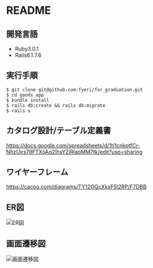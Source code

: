 # README

## 開発言語
- Ruby3.0.1
- Rails6.1.7.6

## 実行手順
```
$ git clone git@github.com:fyeri/for_graduation.git
$ cd goods_app
$ bundle install
$ rails db:create && rails db:migrate
$ rails s
```

## カタログ設計/テーブル定義書
https://docs.google.com/spreadsheets/d/1tj1cnkptfCr-NhzUirs79FTXoAq2IhsYZiRlapMM7tk/edit?usp=sharing

## ワイヤーフレーム
https://cacoo.com/diagrams/TY12OQcXkxF5l2RP/F7DBB

## ER図
![ER図](https://github.com/fyeri/for_graduation/assets/149849878/b69df612-af9e-4c0e-9ddc-6cd96baff884)

## 画面遷移図
![画面遷移図](https://github.com/fyeri/for_graduation/assets/149849878/75aabcef-2bd2-4eea-a309-16f9e7465e32)
